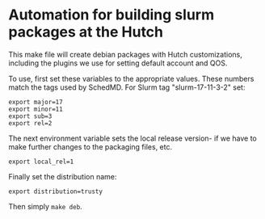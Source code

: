 # Automation for building slurm packages at the Hutch

This make file will create debian packages with Hutch customizations, including the plugins we use for setting default account and QOS.

To use, first set these variables to the appropriate values.  These numbers match the tags used by SchedMD.  For Slurm tag "slurm-17-11-3-2" set:

    export major=17
    export minor=11
    export sub=3
    export rel=2

The next environment variable sets the local release version- if we have to make further changes to the packaging files, etc.

    export local_rel=1

Finally set the distribution name:

    export distribution=trusty

Then simply `make deb`.
